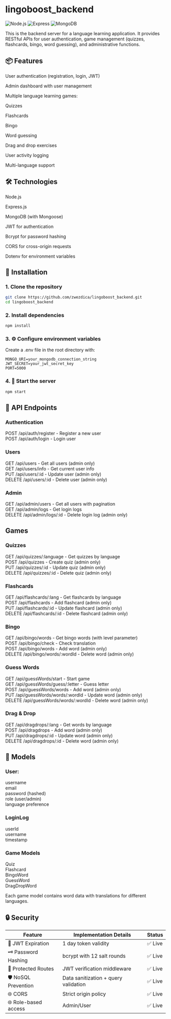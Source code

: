 
# lingoboost_backend

![Node.js](https://img.shields.io/badge/Node.js-18.x-green)
![Express](https://img.shields.io/badge/Express-4.x-lightgrey)
![MongoDB](https://img.shields.io/badge/MongoDB-6.x-green)

This is the backend server for a language learning application. It provides RESTful APIs for user authentication, game management (quizzes, flashcards, bingo, word guessing), and administrative functions.

## 📦 Features
User authentication (registration, login, JWT)

Admin dashboard with user management

Multiple language learning games:

Quizzes

Flashcards

Bingo

Word guessing

Drag and drop exercises

User activity logging

Multi-language support

## 🛠 Technologies
Node.js

Express.js

MongoDB (with Mongoose)

JWT for authentication

Bcrypt for password hashing

CORS for cross-origin requests

Dotenv for environment variables

## 🚀 Installation

### 1. Clone the repository
```bash
git clone https://github.com/zwezdica/lingoboost_backend.git
cd lingoboost_backend
```

### 2. Install dependencies
```bash
npm install
```

### 3. ⚙️ Configure environment variables
Create a .env file in the root directory with:
```env
MONGO_URI=your_mongodb_connection_string
JWT_SECRET=your_jwt_secret_key
PORT=5000
```

### 4. 🏃 Start the server
```bash
npm start
```

## 📡 API Endpoints

### Authentication
POST /api/auth/register - Register a new user    
POST /api/auth/login - Login user    

### Users
GET /api/users - Get all users (admin only)    
GET /api/users/info - Get current user info    
PUT /api/users/:id - Update user (admin only)    
DELETE /api/users/:id - Delete user (admin only)    

### Admin
GET /api/admin/users - Get all users with pagination    
GET /api/admin/logs - Get login logs    
DELETE /api/admin/logs/:id - Delete login log (admin only)    

## Games

### Quizzes

GET /api/quizzes/:language - Get quizzes by language    
POST /api/quizzes - Create quiz (admin only)    
PUT /api/quizzes/:id - Update quiz (admin only)    
DELETE /api/quizzes/:id - Delete quiz (admin only)    

### Flashcards

GET /api/flashcards/:lang - Get flashcards by language    
POST /api/flashcards - Add flashcard (admin only)       
PUT /api/flashcards/:id - Update flashcard (admin only)     
DELETE /api/flashcards/:id - Delete flashcard (admin only)      

### Bingo

GET /api/bingo/words - Get bingo words (with level parameter)     
POST /api/bingo/check - Check translation     
POST /api/bingo/words - Add word (admin only)    
DELETE /api/bingo/words/:wordId - Delete word (admin only)     

### Guess Words

GET /api/guessWords/start - Start game     
GET /api/guessWords/guess/:letter - Guess letter     
POST /api/guessWords/words - Add word (admin only)     
PUT /api/guessWords/words/:wordId - Update word (admin only)     
DELETE /api/guessWords/words/:wordId - Delete word (admin only)      

### Drag & Drop

GET /api/dragdrops/:lang - Get words by language      
POST /api/dragdrops - Add word (admin only)      
PUT /api/dragdrops/:id - Update word (admin only)      
DELETE /api/dragdrops/:id - Delete word (admin only)      

## 📂 Models
### User:
username     
email     
password (hashed)     
role (user/admin)     
language preference     

### LoginLog
userId     
username      
timestamp     

### Game Models
Quiz     
Flashcard     
BingoWord     
GuessWord      
DragDropWord     

Each game model contains word data with translations for different languages.

## 🔒 Security
 

| Feature               | Implementation Details                  | Status  |
|-----------------------|----------------------------------------|---------|
| 🔐 JWT Expiration     | 1 day token validity                   | ✅ Live |
| 🗝️ Password Hashing   | bcrypt with 12 salt rounds             | ✅ Live |
| 🚧 Protected Routes   | JWT verification middleware            | ✅ Live |
| 🛡️ NoSQL Prevention   | Data sanitization + query validation   | ✅ Live |
| 🌐 CORS               | Strict origin policy                   | ✅ Live |
| 🌐 Role-based access  | Admin/User                             | ✅ Live |



